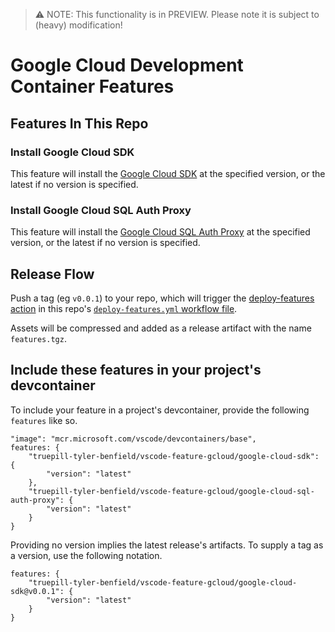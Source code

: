 > ⚠️ NOTE: This functionality is in PREVIEW. Please note it is subject to (heavy) modification!

# Google Cloud Development Container Features

## Features In This Repo

### Install Google Cloud SDK

This feature will install the [Google Cloud SDK](https://cloud.google.com/sdk/) at the specified version, or the latest if no version is specified.

### Install Google Cloud SQL Auth Proxy

This feature will install the [Google Cloud SQL Auth Proxy](https://cloud.google.com/sql/docs/mysql/sql-proxy) at the specified version, or the latest if no version is specified.

## Release Flow

Push a tag (eg `v0.0.1`) to your repo, which will trigger the [deploy-features action](https://github.com/microsoft/publish-dev-container-features-action) in this repo's [`deploy-features.yml` workflow file](https://github.com/microsoft/dev-container-features-template/blob/main/.github/workflows/deploy-features.yml).

Assets will be compressed and added as a release artifact with the name `features.tgz`.

## Include these features in your project's devcontainer

To include your feature in a project's devcontainer, provide the following `features` like so.

```jsonc
"image": "mcr.microsoft.com/vscode/devcontainers/base",
features: {
    "truepill-tyler-benfield/vscode-feature-gcloud/google-cloud-sdk": {
        "version": "latest"
    },
    "truepill-tyler-benfield/vscode-feature-gcloud/google-cloud-sql-auth-proxy": {
        "version": "latest"
    }
}
```

Providing no version implies the latest release's artifacts. To supply a tag as a version, use the following notation.

```jsonc
features: {
    "truepill-tyler-benfield/vscode-feature-gcloud/google-cloud-sdk@v0.0.1": {
        "version": "latest"
    }
}
```
